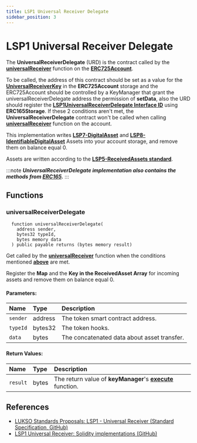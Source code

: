 ```yaml
---
title: LSP1 Universal Receiver Delegate
sidebar_position: 3
---
```


# LSP1 Universal Receiver Delegate

The **UniversalReceiverDelegate** (URD) is the contract called by the **[universalReceiver](./erc725-account.md#universalreceiver)** function on the **[ERC725Account](./erc725-account.md)**.

To be called, the address of this contract should be set as a value for the **[UniversalReceiverKey](https://github.com/lukso-network/LIPs/blob/main/LSPs/LSP-3-UniversalProfile-Metadata.md#implementation)** in the **ERC725Account** storage and the ERC725Account should be controlled by a KeyManager that grant the universalReceiverDelegate address the permission of **setData**, also the URD should register the **[LSP1UniversalReceiverDelegate Interface ID](./interface-ids.md)** using **ERC165Storage**. If these 2 conditions aren't met, the **UniversalReceiverDelegate** contract won't be called when calling **[universalReceiver](./erc725-account.md#universalreceiver)** function on the account.

This implementation writes **[LSP7-DigitalAsset](./identifiable-digital-asset.md)** and **[LSP8-IdentifiableDigitalAsset](./digital-asset.md)** Assets into your account storage, and remove them on balance equal 0.

Assets are written according to the **[LSP5-ReceivedAssets standard](https://github.com/lukso-network/LIPs/blob/main/LSPs/LSP-5-ReceivedAssets.md)**.

:::note
**_UniversalReceiverDelegate implementation also contains the methods from [ERC165](https://eips.ethereum.org/EIPS/eip-165)._**
:::

## Functions

### universalReceiverDelegate

```solidity
  function universalReceiverDelegate(
    address sender,
    bytes32 typeId,
    bytes memory data
  ) public payable returns (bytes memory result)
```

Get called by the **[universalReceiver](./erc725-account.md#universalreceiver)** function when the conditions mentioned **[above](#)** are met.

Register the **Map** and the **Key in the ReceivedAsset Array** for incoming assets and remove them on balance equal 0.

#### Parameters:

| Name     | Type    | Description                                 |
| :------- | :------ | :------------------------------------------ |
| `sender` | address | The token smart contract address.           |
| `typeId` | bytes32 | The token hooks.                            |
| `data`   | bytes   | The concatenated data about asset transfer. |

#### Return Values:

| Name     | Type  | Description                                                                            |
| :------- | :---- | :------------------------------------------------------------------------------------- |
| `result` | bytes | The return value of **keyManager**'s **[execute](./key-manager.md#execute)** function. |

## References

- [LUKSO Standards Proposals: LSP1 - Universal Receiver (Standard Specification, GitHub)](https://github.com/lukso-network/LIPs/blob/main/LSPs/LSP-1-UniversalReceiver.md)
- [LSP1 Universal Receiver: Solidity implementations (GitHub)](https://github.com/lukso-network/lsp-universalprofile-smart-contracts/tree/develop/contracts/LSP1UniversalReceiver)
